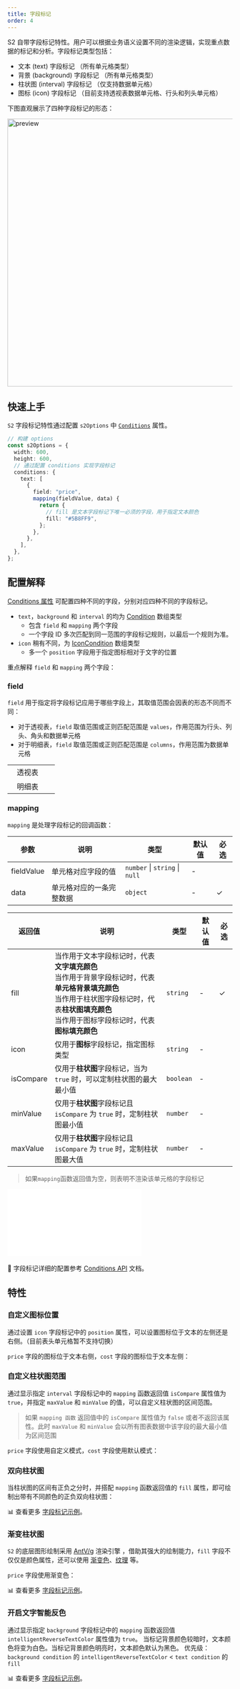 ```yaml
---
title: 字段标记
order: 4
---
```


S2 自带字段标记特性。用户可以根据业务语义设置不同的渲染逻辑，实现重点数据的标记和分析。字段标记类型包括：

* 文本 (text) 字段标记 （所有单元格类型）
* 背景 (background) 字段标记 （所有单元格类型）
* 柱状图 (interval) 字段标记 （仅支持数据单元格）
* 图标 (icon) 字段标记 （目前支持透视表数据单元格、行头和列头单元格）

下图直观展示了四种字段标记的形态：

<img src="https://gw.alipayobjects.com/mdn/rms_56cbb2/afts/img/A*-lr0QJRCxkEAAAAAAAAAAAAAARQnAQ" width="600" alt="preview" />

## 快速上手

`S2` 字段标记特性通过配置 `s2Options` 中 [`Conditions`](/docs/api/general/S2Options#conditions) 属性。

```ts
// 构建 options
const s2Options = {
  width: 600,
  height: 600,
  // 通过配置 conditions 实现字段标记
  conditions: {
    text: [
      {
        field: "price",
        mapping(fieldValue, data) {
          return {
            // fill 是文本字段标记下唯一必须的字段，用于指定文本颜色
            fill: "#5B8FF9",
          };
        },
      },
    ],
  },
};
```

<Playground path='analysis/conditions/demo/text.ts' rid='container' height='300'></playground>

## 配置解释

[Conditions 属性](/docs/api/general/S2Options#conditions) 可配置四种不同的字段，分别对应四种不同的字段标记。

* `text`，`background` 和 `interval` 的均为 [Condition](/docs/api/general/S2Options#condition) 数组类型
  * 包含 `field` 和 `mapping` 两个字段
  * 一个字段 ID 多次匹配到同一范围的字段标记规则，以最后一个规则为准。
* `icon` 稍有不同，为 [IconCondition](/docs/api/general/S2Options#iconcondition) 数组类型
  * 多一个 `position` 字段用于指定图标相对于文字的位置

重点解释 `field` 和 `mapping` 两个字段：

### field

`field` 用于指定将字段标记应用于哪些字段上，其取值范围会因表的形态不同而不同：

* 对于透视表，`field` 取值范围或正则匹配范围是 `values`，作用范围为行头、列头、角头和数据单元格
* 对于明细表，`field` 取值范围或正则匹配范围是 `columns`，作用范围为数据单元格

<table
  style="width: 100%; outline: none; border-collapse: collapse;"
>
  <tbody>
  <tr style="height: 33px;" >
      <td style="text-align: center;width:74px;">
      透视表
      </td>
      <td>
          <Playground path="analysis/conditions/demo/text.ts" rid='pivot' height='300'></playground>
      </td>
    </tr>
    <tr>
      <td style="text-align: center;width:74px;">
        明细表
      </td>
        <td >
          <Playground path="analysis/conditions/demo/table-text.ts" rid='table' height='300'></playground>
      </td>
    </tr>
  </tbody>
</table>

### ​mapping

`mapping` 是处理字段标记的回调函数：

| 参数       | 说明                      | 类型                                    | 默认值 | 必选 |
| ---------- | ------------------------- | --------------------------------------- | ------ | ---- |
| fieldValue | 单元格对应字段的值        | `number` &#124; `string`  &#124; `null` | -      |      |
| data       | 单元格对应的​一条完整数据 | `object`                                | -      | ✓    |

| 返回值    | 说明                                                                                                                                                                                                           | 类型      | 默认值 | 必选 |
| --------- | -------------------------------------------------------------------------------------------------------------------------------------------------------------------------------------------------------------- | --------- | ------ | ---- |
| fill      | 当作用于文本字段标记时，代表**文字填充颜色** <br>当作用于背景字段标记时，代表**单元格背景填充颜色** <br>当作用于柱状图字段标记时，代表**柱状图填充颜色** <br>当作用于图标字段标记时，代表**图标填充颜色** <br> | `string`  | -      | ✓    |
| icon      | 仅用于**图标**字段标记，指定图标类型                                                                                                                                                                           | `string`  | -      |      |
| isCompare | 仅用于**柱状图**字段标记，当为 `true` 时，可以定制柱状图的最大最小值                                                                                                                                           | `boolean` | -      |      |
| minValue  | 仅用于**柱状图**字段标记且 `isCompare` 为 `true` 时，定制柱状图最小值                                                                                                                                          | `number`  | -      |      |
| maxValue  | 仅用于**柱状图**字段标记且 `isCompare` 为 `true` 时，定制柱状图最大值                                                                                                                                          | `number`  | -      |      |

> 如果`mapping`函数返回值为空，则表明不渲染该单元格的字段标记

<embed src="@/docs/common/icon.zh.md"></embed>​

🎨 字段标记详细的配置参考 [Conditions API](/docs/api/general/S2Options#conditions) 文档。

## 特性

### 自定义图标位置

通过设置 `icon` 字段标记中的 `position` 属性，可以设置图标位于文本的左侧还是右侧。（目前表头单元格暂不支持切换）

`price` 字段的图标位于文本右侧，`cost` 字段的图标位于文本左侧：

<Playground path="analysis/conditions/demo/icon.ts" rid='icon' height="200"></playground>

### 自定义柱状图范围

通过显示指定 `interval` 字段标记中的 `mapping` 函数返回值  `isCompare` 属性值为 `true`，并指定 `maxValue` 和 `minValue` 的值，可以自定义柱状图的区间范围。
> 如果 `mapping 函数` 返回值中的 `isCompare` 属性值为 `false` 或者不返回该属性。此时 `maxValue` 和 `minValue` 会以所有图表数据中该字段的最大最小值为区间范围

`price` 字段使用自定义模式，`cost` 字段使用默认模式：

<Playground path="analysis/conditions/demo/interval.ts" rid='interval'></playground>

### 双向柱状图

当柱状图的区间有正负之分时，并搭配 `mapping` 函数返回值的 `fill` 属性，即可绘制出带有不同颜色的正负双向柱状图：

<Playground path="analysis/conditions/demo/bidirectional-interval.ts" rid='bidirectional'></playground>

​📊 查看更多 [字段标记示例](/examples/analysis/conditions#bidirectional-interval)。

### 渐变柱状图

`S2` 的底层图形绘制采用 [AntV/g](https://g.antv.vision/zh/docs/guide/introduce) 渲染引擎 ，借助其强大的绘制能力，`fill` 字段不仅仅是颜色属性，还可以使用 [渐变色](https://g.antv.vision/zh/docs/api/shape/attrs#%E6%B8%90%E5%8F%98%E8%89%B2)、[纹理](https://g.antv.vision/zh/docs/api/shape/attrs#%E7%BA%B9%E7%90%86) 等。

`price` 字段使用渐变色：
<Playground path="analysis/conditions/demo/gradient-interval.ts" rid='gradient'></playground>

​📊 查看更多 [字段标记示例](/examples/analysis/conditions#gradient-interval)。

### 开启文字智能反色

通过显示指定 `background` 字段标记中的 `mapping` 函数返回值  `intelligentReverseTextColor` 属性值为 `true`。
当标记背景颜色较暗时，文本颜色将变为白色。当标记背景颜色明亮时，文本颜色默认为黑色。
优先级： `background condition` 的 `intelligentReverseTextColor` < `text condition` 的 `fill`

<Playground path="analysis/conditions/demo/intelligent-background.ts" rid='intelligentReverseTextColor'></playground>

​📊 查看更多 [字段标记示例](/examples/analysis/conditions#intelligent-background)。
